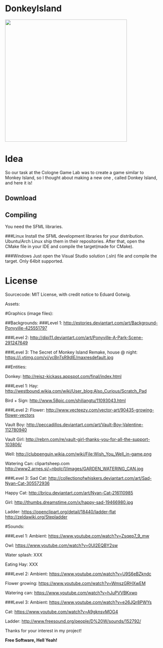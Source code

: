 # DonkeyIsland
<img src="http://i.imgur.com/0zrqVP7.png" width="400">

# Idea
So our task at the Cologne Game Lab was to create a game similar to Monkey Island, so I thought about making a new one , called Donkey Island, and here it is!

## Download

## Compiling
You need the SFML libraries.

###Linux
Install the SFML development libraries for your distribution. Ubuntu/Arch Linux ship them in their repositories. After that, open the CMake file in your IDE and compile the target(made for CMake).

###Windows
Just open the Visual Studio solution (.sln) file and compile the target. Only 64bit supported.

# License
Sourcecode: MIT License, with credit notice to Eduard Gotwig.

Assets:

#Graphics (image files):

##Backgrounds:
###Level 1:
http://estories.deviantart.com/art/Background-Ponyville-425551797

###Level 2:
http://dipi11.deviantart.com/art/Ponyville-A-Park-Scene-291247649

###Level 3:
The Secret of Monkey Island Remake, house @ night:
https://i.ytimg.com/vi/ycBnTsR9dIE/maxresdefault.jpg

##Entities:

Donkey: http://reisz-kickass.appspot.com/final/index.html

###Level 1:
Hay: http://westbound.wikia.com/wiki/User_blog:Also_Curious/Scratch_Pad

Bird + Sign: http://www.58pic.com/shiliangtu/11093043.html

###Level 2:
Flower: http://www.vecteezy.com/vector-art/90435-growing-flower-vectors

Vault Boy: http://peccadillos.deviantart.com/art/Vault-Boy-Valentine-112780940

Vault Girl: http://rebrn.com/re/vault-girl-thanks-you-for-all-the-support-103806/

Well: http://clubpenguin.wikia.com/wiki/File:Wish_You_Well_in-game.png 


Watering Can: clipartsheep.com
              http://www2.arnes.si/~nbolci1/images/GARDEN_WATERING_CAN.jpg

###Level 3:
Sad Cat: http://collectionofwhiskers.deviantart.com/art/Sad-Nyan-Cat-305572936

Happy Cat: http://bricu.deviantart.com/art/Nyan-Cat-216110985

Girl: http://thumbs.dreamstime.com/x/happy-sad-19466980.jpg

Ladder: https://openclipart.org/detail/18440/ladder-flat
        http://zeldawiki.org/Stepladder

#Sounds: 

###Level 1:
Ambient: https://www.youtube.com/watch?v=Zsqep7_9_mw

Owl: https://www.youtube.com/watch?v=0UI2EQBY2sw

Water splash: XXX

Eating Hay: XXX

###Level 2:
Ambient: https://www.youtube.com/watch?v=U9S6eBZkndc

Flower growing: https://www.youtube.com/watch?v=WmszGRHXwEM

Watering can: https://www.youtube.com/watch?v=hJuPVVBKxwo

###Level 3:
Ambient: https://www.youtube.com/watch?v=e26JQr8PWYs

Cat: https://www.youtube.com/watch?v=A9gknsvMOG4

Ladder: http://www.freesound.org/people/D%20W/sounds/152792/

Thanks for your interest in my project!

**Free Software, Hell Yeah!**
